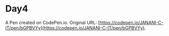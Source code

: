 # Day4

A Pen created on CodePen.io. Original URL: [https://codepen.io/JANANI-C-IT/pen/bGPBVYy](https://codepen.io/JANANI-C-IT/pen/bGPBVYy).

